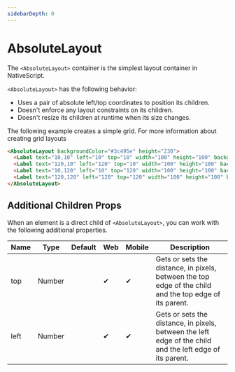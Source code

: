 ```yaml
---
sidebarDepth: 0
---
```


# AbsoluteLayout

The `<AbsoluteLayout>` container is the simplest layout container in NativeScript.

`<AbsoluteLayout>` has the following behavior:

* Uses a pair of absolute left/top coordinates to position its children.
* Doesn't enforce any layout constraints on its children.
* Doesn't resize its children at runtime when its size changes.

The following example creates a simple grid. For more information about creating grid layouts

<DocExampleBox codeBox="https://codesandbox.io/s/lrv8061359?module=%2Fsrc%2FApp.vue">

```html
<AbsoluteLayout backgroundColor="#3c495e" height="230">
  <Label text="10,10" left="10" top="10" width="100" height="100" backgroundColor="#43b883"/>
  <Label text="120,10" left="120" top="10" width="100" height="100" backgroundColor="#43b883"/>
  <Label text="10,120" left="10" top="120" width="100" height="100" backgroundColor="#43b883"/>
  <Label text="120,120" left="120" top="120" width="100" height="100" backgroundColor="#43b883"/>
</AbsoluteLayout>
```

<AbsoluteLayoutDoc />
</DocExampleBox>

## Additional Children Props

When an element is a direct child of `<AbsoluteLayout>`, you can work with the following additional properties.

| Name | Type   | Default | Web | Mobile | Description |
| ---- | ------ | ------- | --- | ------ | ----------- |
| top  | Number |         | ✔   | ✔      | Gets or sets the distance, in pixels, between the top edge of the child and the top edge of its parent. |
| left | Number |         | ✔   | ✔      | Gets or sets the distance, in pixels, between the left edge of the child and the left edge of its parent. |


